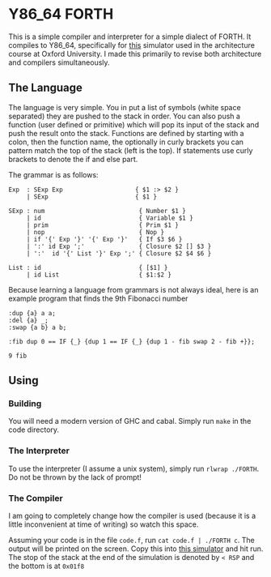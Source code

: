 # Y86_64 FORTH

This is a simple compiler and interpreter for a simple dialect of FORTH. It compiles to Y86\_64,
specifically for [this](http://www.cs.ox.ac.uk/people/alex.rogers/Y86-64/) simulator used in
the architecture course at Oxford University. I made this primarily to revise both architecture and
compilers simultaneously.

## The Language
The language is very simple. You in put a list of symbols (white space separated) they are pushed to the stack in order.
You can also push a function (user defined or primitive) which will pop its input of the stack and push the result onto
the stack. Functions are defined by starting with a colon, then the function name, the optionally in curly brackets
you can pattern match the top of the stack (left is the top). If statements use curly brackets to denote the if and else part.

The grammar is as follows:
```
Exp  : SExp Exp                    { $1 :> $2 }
     | SExp                        { $1 }

SExp : num                          { Number $1 }
     | id                           { Variable $1 }
     | prim                         { Prim $1 }
     | nop                          { Nop }
     | if '{' Exp '}' '{' Exp '}'   { If $3 $6 }
     | ':' id Exp ';'               { Closure $2 [] $3 }
     | ':'  id '{' List '}' Exp ';' { Closure $2 $4 $6 }

List : id                           { [$1] }
     | id List                      { $1:$2 }
```
Because learning a language from grammars is not always ideal, here is an example program that finds the
9th Fibonacci number
```forth
:dup {a} a a;
:del {a} _;
:swap {a b} a b;

:fib dup 0 == IF {_} {dup 1 == IF {_} {dup 1 - fib swap 2 - fib +}};

9 fib
```

## Using
### Building
You will need a modern version of GHC and cabal. Simply run `make` in the code directory.

### The Interpreter
To use the interpreter (I assume a unix system), simply run `rlwrap ./FORTH`. Do not be thrown by the lack of prompt!

### The Compiler
I am going to completely change how the compiler is used (because it is a little inconvenient at time of writing) so watch this space.

Assuming your code is in the file `code.f`, run `cat code.f | ./FORTH c`. The output will be printed on the screen. Copy this into
[this simulator](http://www.cs.ox.ac.uk/people/alex.rogers/Y86-64/) and hit run. The stop of the stack at the end of the
simulation is denoted by `< RSP` and the bottom is at `0x01f8`
